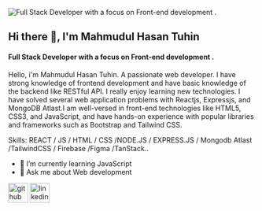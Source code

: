 ![Full Stack Developer with a focus on Front-end development .](https://media.licdn.com/dms/image/v2/D5616AQHxKx5uz4mYSA/profile-displaybackgroundimage-shrink_350_1400/profile-displaybackgroundimage-shrink_350_1400/0/1726563666717?e=1732752000&v=beta&t=iZ8rJZ-kxZGjasgiA74HzVBCRI_wJa68Mrc4fcqfCyE)

## Hi there 👋, I'm Mahmudul Hasan Tuhin
#### Full Stack Developer with a focus on Front-end development .


Hello, i'm Mahmudul Hasan Tuhin. A passionate web developer. I have strong knowledge of frontend development and have basic knowledge of the backend like RESTful API. I really enjoy learning new technologies. I have solved several web application problems with Reactjs, Expressjs, and MongoDB Atlast.I am well-versed in front-end technologies like HTML5, CSS3, and JavaScript, and have hands-on experience with popular libraries and frameworks such as Bootstrap and Tailwind CSS.

Skills: REACT / JS / HTML / CSS /NODE.JS / EXPRESS.JS / Mongodb Atlast /TailwindCSS / Firebase /Figma /TanStack..

- 🌱 I’m currently learning JavaScript 
- 💬 Ask me about Web development 


[<img src='https://cdn.jsdelivr.net/npm/simple-icons@3.0.1/icons/github.svg' alt='github' height='40'>](https://github.com/tuhincoder)  [<img src='https://cdn.jsdelivr.net/npm/simple-icons@3.0.1/icons/linkedin.svg' alt='linkedin' height='40'>](https://www.linkedin.com/in/mahmudul-hasan-tuhin-04395a290/)  

